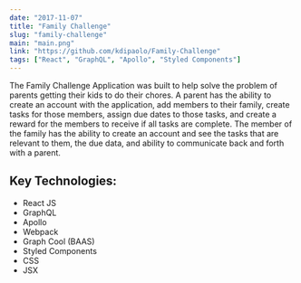 ```yaml
---
date: "2017-11-07"
title: "Family Challenge"
slug: "family-challenge"
main: "main.png"
link: "https://github.com/kdipaolo/Family-Challenge"
tags: ["React", "GraphQL", "Apollo", "Styled Components"]
---
```


The Family Challenge Application was built to help solve the problem of parents getting their kids to do their chores. A parent has the ability to create an account with the application, add members to their family, create tasks for those members, assign due dates to those tasks, and create a reward for the members to receive if all tasks are complete. The member of the family has the ability to create an account and see the tasks that are relevant to them, the due data, and ability to communicate back and forth with a parent.

## Key Technologies:

* React JS
* GraphQL
* Apollo
* Webpack
* Graph Cool (BAAS)
* Styled Components
* CSS
* JSX
